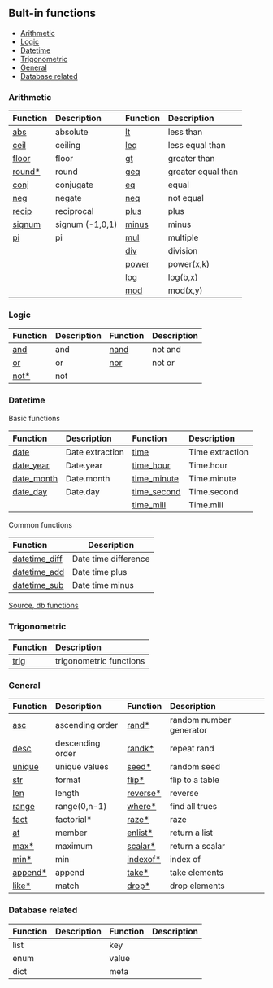 ## Bult-in functions

- [Arithmetic](#arithmetic)
- [Logic](#logic)
- [Datetime](#datetime)
- [Trigonometric](#trig)
- [General](#general)
- [Database related](#database)

### <p id="arithmetic">Arithmetic</p>

| Function                        | Description             | Function                        | Description             |
| :------------------------------ | :---------------------- | :------------------------------ | :---------------------- |
| [abs](builtin/abs.md)           | absolute                | [lt](builtin/lt.md)             | less than               |
| [ceil](builtin/ceil.md)         | ceiling                 | [leq](builtin/leq.md)           | less equal than         |
| [floor](builtin/floor.md)       | floor                   | [gt](builtin/gt.md)             | greater than            |
| [round*](builtin/round.md)      | round                   | [geq](builtin/geq.md)           | greater equal than      |
| [conj](builtin/conj.md)         | conjugate               | [eq](builtin/eq.md)             | equal                   |
| [neg](builtin/neg.md)           | negate                  | [neq](builtin/neq.md)           | not equal               |
| [recip](builtin/recip.md)       | reciprocal              | [plus](builtin/plus.md)         | plus                    |
| [signum](builtin/signum.md)     | signum (-1,0,1)         | [minus](builtin/minus.md)       | minus                   |
| [pi](builtin/pi.md)             | pi                      | [mul](builtin/mul.md)           | multiple                |
|                                 |                         | [div](builtin/div.md)           | division                |
|                                 |                         | [power](builtin/power.md)       | power(x,k)              |
|                                 |                         | [log](builtin/log.md)           | log(b,x)                |
|                                 |                         | [mod](builtin/mod.md)           | mod(x,y)                |

### <p id="logic">Logic</p>

| Function                        | Description             | Function                        | Description             |
| :------------------------------ | :---------------------- | :------------------------------ | :---------------------- |
| [and](builtin/and.md)           | and                     | [nand](builtin/nand.md)         | not and                 |
| [or](builtin/or.md)             | or                      | [nor](builtin/nor.md)           | not or                  |
| [not*](builtin/not.md)          | not                     |                                 |                         |   

### <p id="datetime">Datetime</p>

Basic functions

| Function                        | Description             | Function                           | Description             |
| :------------------------------ | :---------------------- | :--------------------------------- | :---------------------- |
| [date](date.md#date)            | Date extraction         | [time](date.md#time)               | Time extraction         |
| [date_year](date.md#date-year)  | Date.year               | [time_hour](date.md#time-hour)     | Time.hour               |
| [date_month](date.md#date-month)| Date.month              | [time_minute](date.md#time-minute) | Time.minute             |
| [date_day](date.md#date-day)    | Date.day                | [time_second](date.md#time-second) | Time.second             |
|                                 |                         | [time_mill](date.md#time-mill)     | Time.mill               |

Common functions

| Function                                                  | Description             |
| :---------------------------------------------------------| ------------------------|
| [datetime_diff](date.md#datetime-diff)                    | Date time difference    |
| [datetime_add](date.md#datetime-add)                      | Date time plus          |
| [datetime_sub](date.md#datetime-sub)                      | Date time minus         |

[Source, db functions](https://www.w3schools.com/sql/sql_ref_mysql.asp)

### <p id="trig">Trigonometric</p>

| Function                        | Description             |
| :------------------------------ | :---------------------- |
| [trig](builtin/trig.md)         | trigonometric functions |

### <p id="general">General</p>

| Function                        | Description             | Function                        | Description             |
| :------------------------------ | :---------------------- | :------------------------------ | :---------------------- |
| [asc](builtin/asc.md)           | ascending order         | [rand*](builtin/rand.md)        | random number generator |
| [desc](builtin/desc.md)         | descending order        | [randk*](builtin/randk.md)      | repeat rand             |
| [unique](builtin/unique.md)     | unique values           | [seed*](builtin/seed.md)        | random seed             |
| [str](builtin/str.md)           | format                  | [flip*](builtin/flip.md)        | flip to a table         |
| [len](builtin/len.md)           | length                  | [reverse*](builtin/reverse.md)  | reverse                 |
| [range](builtin/range.md)       | range(0,n-1)            | [where*](builtin/where.md)      | find all trues          |
| [fact](builtin/fact.md)         | factorial*              | [raze*](builtin/raze.md)        | raze                    |
| [at](builtin/at.md)             | member                  | [enlist*](builtin/enlist.md)    | return a list           |
| [max*](builtin/max.md)          | maximum                 | [scalar*](builtin/scalar.md)    | return a scalar         | 
| [min*](builtin/min.md)          | min                     | [indexof*](builtin/indexof.md)  | index of                | 
| [append*](builtin/append.md)    | append                  | [take*](builtin/take.md)        | take elements           | 
| [like*](builtin/like.md)        | match                   | [drop*](builtin/drop.md)        | drop elements           |  

### <p id="database">Database related</p>

| Function                        | Description             | Function                        | Description             |
| :------------------------------ | :---------------------- | :------------------------------ | :---------------------- |
| list                            |                         | key                             |                         |
| enum                            |                         | value                           |                         |
| dict                            |                         | meta                            |                         |
